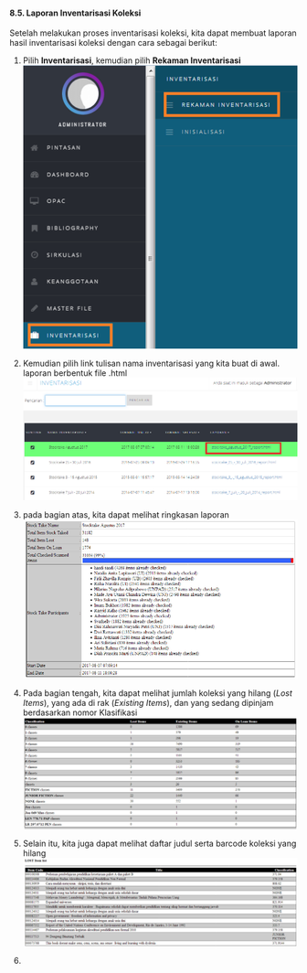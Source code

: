 #### 8.5. Laporan Inventarisasi Koleksi

Setelah melakukan proses inventarisasi koleksi, kita dapat membuat laporan hasil inventarisasi koleksi dengan cara sebagai berikut:

1. Pilih **Inventarisasi**, kemudian pilih **Rekaman Inventarisasi**  
   ![](/assets/30.png)

2. Kemudian pilih link tulisan nama inventarisasi yang kita buat di awal. laporan berbentuk file .html  
   ![](/assets/31.png)

3. pada bagian atas, kita dapat melihat ringkasan laporan  
   ![](/assets/32.png)

4. Pada bagian tengah, kita dapat melihat jumlah koleksi yang hilang \(_Lost Items_\), yang ada di rak \(_Existing Items_\), dan yang sedang dipinjam berdasarkan nomor Klasifikasi  
   ![](/assets/33.png)

5. Selain itu, kita juga dapat melihat daftar judul serta barcode koleksi yang hilang ![](/assets/35.png)

6. 




